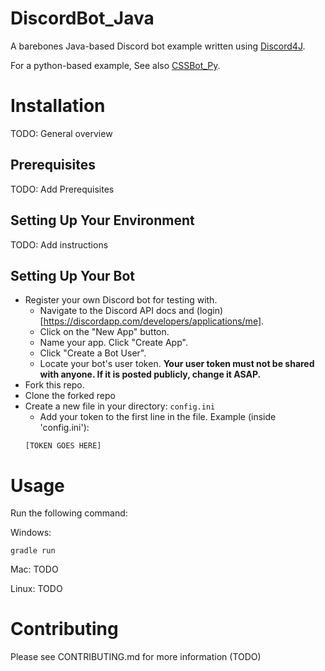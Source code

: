 # DiscordBot_Java
A barebones Java-based Discord bot example written using [Discord4J](https://github.com/Discord4J/Discord4J).

For a python-based example, See also [CSSBot_Py](https://github.com/UWB-ACM/CSSBot_Py).

# Installation
TODO: General overview

## Prerequisites
TODO: Add Prerequisites

## Setting Up Your Environment
TODO: Add instructions

## Setting Up Your Bot
- Register your own Discord bot for testing with.
  - Navigate to the Discord API docs and (login)[https://discordapp.com/developers/applications/me].
  - Click on the "New App" button.
  - Name your app. Click "Create App".
  - Click "Create a Bot User".
  - Locate your bot's user token. **Your user token must not be shared with anyone. If it is posted publicly, change it ASAP.**
- Fork this repo.
- Clone the forked repo
- Create a new file in your directory: `config.ini`
  - Add your token to the first line in the file. Example (inside 'config.ini'):
  ```
  [TOKEN GOES HERE]
  ```

# Usage
Run the following command:

Windows:
```
gradle run
```

Mac:
TODO

Linux:
TODO
# Contributing
Please see CONTRIBUTING.md for more information (TODO)
